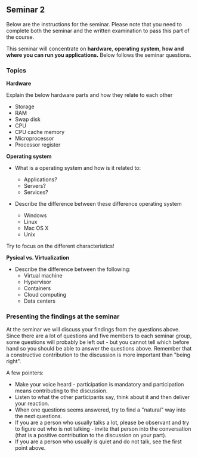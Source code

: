 ## Seminar 2
Below are the instructions for the seminar. Please note that you need to complete both the seminar and the written examination to pass this part of the course.

This seminar will concentrate on **hardware**, **operating system**, **how and where you can run you applications.**
Below follows the seminar questions.

### Topics
**Hardware**

Explain the below hardware parts and how they relate to each other
* Storage
* RAM
* Swap disk
* CPU
* CPU cache memory
* Microprocessor
* Processor register

**Operating system**
* What is a operating system and how is it related to:
  * Applications?
  * Servers?
  * Services?
 
* Describe the difference between these difference operating system
  * Windows
  * Linux
  * Mac OS X
  * Unix
 
 Try to focus on the different characteristics!
 
 
**Pysical vs. Virtualization**
* Describe the difference between the following:
  * Virtual machine
  * Hypervisor
  * Containers
  * Cloud computing
  * Data centers


### Presenting the findings at the seminar

At the seminar we will discuss your findings from the questions above. Since there are a lot of questions and five members to each seminar group, some questions will probably be left out - but you cannot tell which before hand so you should be able to answer the questions above. Remember that a constructive contribution to the discussion is more important than "being right".

A few pointers:

* Make your voice heard - participation is mandatory and participation means contributing to the discussion.
* Listen to what the other participants say, think about it and then deliver your reaction.
* When one questions seems answered, try to find a "natural" way into the next questions.
* If you are a person who usually talks a lot, please be observant and try to figure out who is not talking - invite that person into the conversation (that is a positive contribution to the discussion on your part).
* If you are a person who usually is quiet and do not talk, see the first point above.
